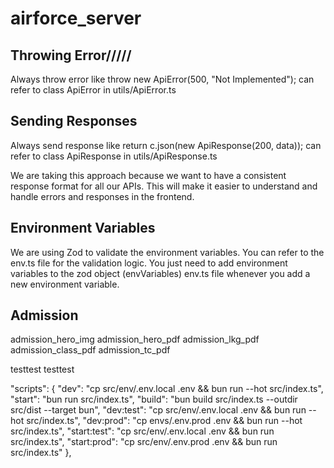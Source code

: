 # airforce_server

## Throwing Error/////

Always throw error like
throw new ApiError(500, "Not Implemented");
can refer to class ApiError in utils/ApiError.ts

## Sending Responses

Always send response like
return c.json(new ApiResponse(200, data));
can refer to class ApiResponse in utils/ApiResponse.ts

We are taking this approach because we want to have a consistent response format for all our APIs. This will make it easier to understand and handle errors and responses in the frontend.

## Environment Variables

We are using Zod to validate the environment variables.
You can refer to the env.ts file for the validation logic.
You just need to add environment variables to the zod object (envVariables) env.ts file whenever you add a new environment variable.

<!-- Page base model -->

## Admission

admission_hero_img
admission_hero_pdf
admission_lkg_pdf
admission_class_pdf
admission_tc_pdf

testtest
testtest

"scripts": {
"dev": "cp src/env/.env.local .env && bun run --hot src/index.ts",
"start": "bun run src/index.ts",
"build": "bun build src/index.ts --outdir src/dist --target bun",
"dev:test": "cp src/env/.env.local .env && bun run --hot src/index.ts",
"dev:prod": "cp envs/.env.prod .env && bun run --hot src/index.ts",
"start:test": "cp src/env/.env.local .env && bun run src/index.ts",
"start:prod": "cp src/env/.env.prod .env && bun run src/index.ts"
},
